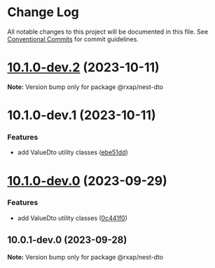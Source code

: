 # Change Log

All notable changes to this project will be documented in this file.
See [Conventional Commits](https://conventionalcommits.org) for commit guidelines.

# [10.1.0-dev.2](https://gitlab.com/rxap/packages/compare/@rxap/nest-dto@10.1.0-dev.1...@rxap/nest-dto@10.1.0-dev.2) (2023-10-11)

**Note:** Version bump only for package @rxap/nest-dto

# 10.1.0-dev.1 (2023-10-11)

### Features

- add ValueDto utility classes ([ebe51dd](https://gitlab.com/rxap/packages/commit/ebe51dd9acfff8b29bb00c58c25272c1ece7594f))

# [10.1.0-dev.0](https://gitlab.com/rxap/packages/compare/@rxap/nest-dto@10.0.1-dev.0...@rxap/nest-dto@10.1.0-dev.0) (2023-09-29)

### Features

- add ValueDto utility classes ([0c441f0](https://gitlab.com/rxap/packages/commit/0c441f01f3021fe1d5ada07045134299ed90e05e))

## 10.0.1-dev.0 (2023-09-28)

**Note:** Version bump only for package @rxap/nest-dto
